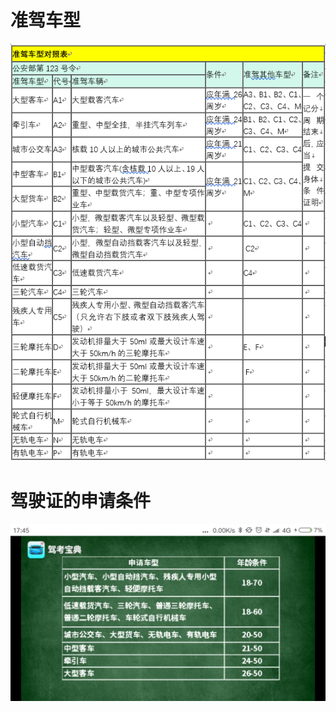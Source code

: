 # 准驾车型
![准驾车型表](.\Learning.md_files\ZhunJiaCheXing.PNG)
# 驾驶证的申请条件
![驾驶证的申请条件](.\Learning.md_files\jiashizhengshenqingtiaojian.png)